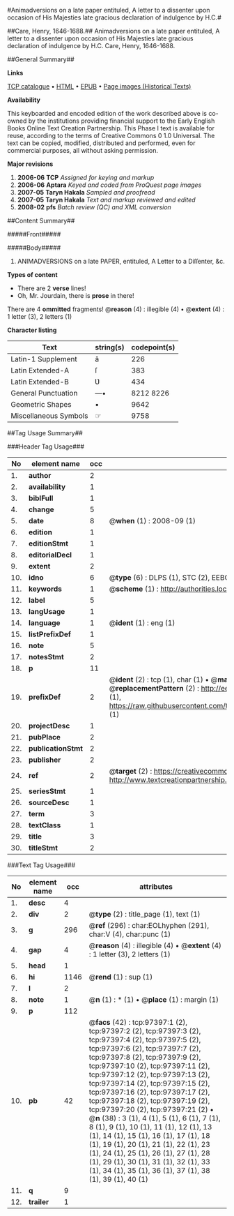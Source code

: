 #Animadversions on a late paper entituled, A letter to a dissenter upon occasion of His Majesties late gracious declaration of indulgence by H.C.#

##Care, Henry, 1646-1688.##
Animadversions on a late paper entituled, A letter to a dissenter upon occasion of His Majesties late gracious declaration of indulgence by H.C.
Care, Henry, 1646-1688.

##General Summary##

**Links**

[TCP catalogue](http://www.ota.ox.ac.uk/tcp/)  • 
[HTML](http://tei.it.ox.ac.uk/tcp/Texts-HTML/free/A33/A33738.html)  • 
[EPUB](http://tei.it.ox.ac.uk/tcp/Texts-EPUB/free/A33/A33738.epub) • 
[Page images (Historical Texts)](https://data.historicaltexts.jisc.ac.uk/view?pubId=eebo-13099214e&pageId=eebo-13099214e-97397-1)

**Availability**

This keyboarded and encoded edition of the
	       work described above is co-owned by the institutions
	       providing financial support to the Early English Books
	       Online Text Creation Partnership. This Phase I text is
	       available for reuse, according to the terms of Creative
	       Commons 0 1.0 Universal. The text can be copied,
	       modified, distributed and performed, even for
	       commercial purposes, all without asking permission.

**Major revisions**

1. __2006-06__ __TCP__ *Assigned for keying and markup*
1. __2006-06__ __Aptara__ *Keyed and coded from ProQuest page images*
1. __2007-05__ __Taryn Hakala__ *Sampled and proofread*
1. __2007-05__ __Taryn Hakala__ *Text and markup reviewed and edited*
1. __2008-02__ __pfs__ *Batch review (QC) and XML conversion*

##Content Summary##

#####Front#####

#####Body#####

1. ANIMADVERSIONS on a late PAPER,
entituled, A Letter to a Diſſenter, &c.

**Types of content**

  * There are 2 **verse** lines!
  * Oh, Mr. Jourdain, there is **prose** in there!

There are 4 **ommitted** fragments! 
 @__reason__ (4) : illegible (4)  •  @__extent__ (4) : 1 letter (3), 2 letters (1)

**Character listing**


|Text|string(s)|codepoint(s)|
|---|---|---|
|Latin-1 Supplement|â|226|
|Latin Extended-A|ſ|383|
|Latin Extended-B|Ʋ|434|
|General Punctuation|—•|8212 8226|
|Geometric Shapes|▪|9642|
|Miscellaneous Symbols|☞|9758|

##Tag Usage Summary##

###Header Tag Usage###

|No|element name|occ|attributes|
|---|---|---|---|
|1.|__author__|2||
|2.|__availability__|1||
|3.|__biblFull__|1||
|4.|__change__|5||
|5.|__date__|8| @__when__ (1) : 2008-09 (1)|
|6.|__edition__|1||
|7.|__editionStmt__|1||
|8.|__editorialDecl__|1||
|9.|__extent__|2||
|10.|__idno__|6| @__type__ (6) : DLPS (1), STC (2), EEBO-CITATION (1), OCLC (1), VID (1)|
|11.|__keywords__|1| @__scheme__ (1) : http://authorities.loc.gov/ (1)|
|12.|__label__|5||
|13.|__langUsage__|1||
|14.|__language__|1| @__ident__ (1) : eng (1)|
|15.|__listPrefixDef__|1||
|16.|__note__|5||
|17.|__notesStmt__|2||
|18.|__p__|11||
|19.|__prefixDef__|2| @__ident__ (2) : tcp (1), char (1)  •  @__matchPattern__ (2) : ([0-9\-]+):([0-9IVX]+) (1), (.+) (1)  •  @__replacementPattern__ (2) : http://eebo.chadwyck.com/downloadtiff?vid=$1&page=$2 (1), https://raw.githubusercontent.com/textcreationpartnership/Texts/master/tcpchars.xml#$1 (1)|
|20.|__projectDesc__|1||
|21.|__pubPlace__|2||
|22.|__publicationStmt__|2||
|23.|__publisher__|2||
|24.|__ref__|2| @__target__ (2) : https://creativecommons.org/publicdomain/zero/1.0/ (1), http://www.textcreationpartnership.org/docs/. (1)|
|25.|__seriesStmt__|1||
|26.|__sourceDesc__|1||
|27.|__term__|3||
|28.|__textClass__|1||
|29.|__title__|3||
|30.|__titleStmt__|2||


###Text Tag Usage###

|No|element name|occ|attributes|
|---|---|---|---|
|1.|__desc__|4||
|2.|__div__|2| @__type__ (2) : title_page (1), text (1)|
|3.|__g__|296| @__ref__ (296) : char:EOLhyphen (291), char:V (4), char:punc (1)|
|4.|__gap__|4| @__reason__ (4) : illegible (4)  •  @__extent__ (4) : 1 letter (3), 2 letters (1)|
|5.|__head__|1||
|6.|__hi__|1146| @__rend__ (1) : sup (1)|
|7.|__l__|2||
|8.|__note__|1| @__n__ (1) : * (1)  •  @__place__ (1) : margin (1)|
|9.|__p__|112||
|10.|__pb__|42| @__facs__ (42) : tcp:97397:1 (2), tcp:97397:2 (2), tcp:97397:3 (2), tcp:97397:4 (2), tcp:97397:5 (2), tcp:97397:6 (2), tcp:97397:7 (2), tcp:97397:8 (2), tcp:97397:9 (2), tcp:97397:10 (2), tcp:97397:11 (2), tcp:97397:12 (2), tcp:97397:13 (2), tcp:97397:14 (2), tcp:97397:15 (2), tcp:97397:16 (2), tcp:97397:17 (2), tcp:97397:18 (2), tcp:97397:19 (2), tcp:97397:20 (2), tcp:97397:21 (2)  •  @__n__ (38) : 3 (1), 4 (1), 5 (1), 6 (1), 7 (1), 8 (1), 9 (1), 10 (1), 11 (1), 12 (1), 13 (1), 14 (1), 15 (1), 16 (1), 17 (1), 18 (1), 19 (1), 20 (1), 21 (1), 22 (1), 23 (1), 24 (1), 25 (1), 26 (1), 27 (1), 28 (1), 29 (1), 30 (1), 31 (1), 32 (1), 33 (1), 34 (1), 35 (1), 36 (1), 37 (1), 38 (1), 39 (1), 40 (1)|
|11.|__q__|9||
|12.|__trailer__|1||

